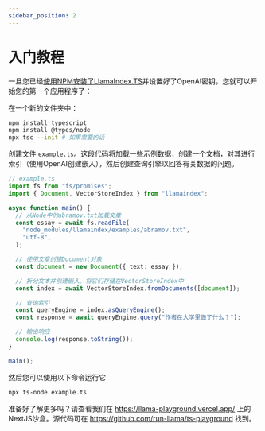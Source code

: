 ```yaml
---
sidebar_position: 2
---
```


# 入门教程

一旦您已经[使用NPM安装了LlamaIndex.TS](installation)并设置好了OpenAI密钥，您就可以开始您的第一个应用程序了：

在一个新的文件夹中：

```bash npm2yarn
npm install typescript
npm install @types/node
npx tsc --init # 如果需要的话
```

创建文件 `example.ts`。这段代码将加载一些示例数据，创建一个文档，对其进行索引（使用OpenAI创建嵌入），然后创建查询引擎以回答有关数据的问题。

```ts
// example.ts
import fs from "fs/promises";
import { Document, VectorStoreIndex } from "llamaindex";

async function main() {
  // 从Node中的abramov.txt加载文章
  const essay = await fs.readFile(
    "node_modules/llamaindex/examples/abramov.txt",
    "utf-8",
  );

  // 使用文章创建Document对象
  const document = new Document({ text: essay });

  // 拆分文本并创建嵌入。将它们存储在VectorStoreIndex中
  const index = await VectorStoreIndex.fromDocuments([document]);

  // 查询索引
  const queryEngine = index.asQueryEngine();
  const response = await queryEngine.query("作者在大学里做了什么？");

  // 输出响应
  console.log(response.toString());
}

main();
```

然后您可以使用以下命令运行它

```bash
npx ts-node example.ts
```

准备好了解更多吗？请查看我们在 https://llama-playground.vercel.app/ 上的NextJS沙盒。源代码可在 https://github.com/run-llama/ts-playground 找到。
